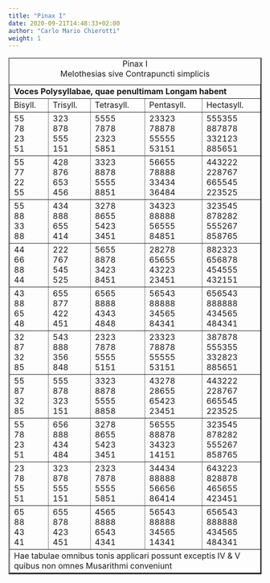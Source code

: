 ```yaml
---
title: "Pinax I"
date: 2020-09-21T14:48:33+02:00
author: "Carlo Mario Chierotti"
weight: 1
---
```


<table border="2" cellpadding="2">
    <caption>Pinax I<br>Melothesias&nbsp;sive&nbsp;Contrapuncti&nbsp;simplicis</caption>
    <tr>
        <td colspan="5"><strong>Voces Polysyllabae, quae penultimam Longam habent</strong></td>
    </tr>
    <tr>
        <td>Bisyll.</td>
        <td>Trisyll.</td>
        <td>Tetrasyll.</td>
        <td>Pentasyll.</td>
        <td>Hectasyll.</td>
    </tr>
    <tr>
        <td>55<br>78<br>23<br>51</td>
        <td>323<br>878<br>555<br>151</td>
        <td>5555<br>7878<br>2323<br>5851</td>
        <td>23323<br>78878<br>55555<br>53151</td>
        <td>555355<br>887878<br>332123<br>885651</td>
    </tr>
    <tr>
        <td>55<br>77<br>22<br>55</td>
        <td>428<br>876<br>653<br>456</td>
        <td>3323<br>8878<br>5555<br>8851</td>
        <td>56655<br>78888<br>33434<br>36484</td>
        <td>443222<br>228767<br>665545<br>223525</td>
    </tr>
    <tr>
        <td>55<br>88<br>33<br>88</td>
        <td>434<br>888<br>655<br>414</td>
        <td>3278<br>8655<br>5423<br>3451</td>
        <td>34323<br>88888<br>56555<br>84851</td>
        <td>323545<br>878282<br>555267<br>858765</td>
    </tr>
    <tr>
        <td>44<br>66<br>88<br>44</td>
        <td>222<br>767<br>545<br>525</td>
        <td>5655<br>8878<br>3423<br>8451</td>
        <td>28278<br>65655<br>43223<br>23451</td>
        <td>882323<br>656878<br>454555<br>432151</td>
    </tr>
    <tr>
        <td>43<br>88<br>65<br>48</td>
        <td>655<br>877<br>422<br>451</td>
        <td>6565<br>8888<br>4343<br>4848</td>
        <td>56543<br>88888<br>34565<br>84341</td>
        <td>656543<br>888888<br>434565<br>484341</td>
    </tr>
    <tr>
        <td>32<br>87<br>32<br>85</td>
        <td>543<br>888<br>356<br>848</td>
        <td>2323<br>7878<br>5555<br>5151</td>
        <td>23323<br>78878<br>55555<br>53151</td>
        <td>387878<br>555355<br>332823<br>885651</td>
    </tr>
    <tr>
        <td>55<br>87<br>32<br>85</td>
        <td>555<br>878<br>323<br>151</td>
        <td>3323<br>8878<br>5555<br>8858</td>
        <td>43278<br>28655<br>65423<br>23451</td>
        <td>443222<br>228767<br>665545<br>223525</td>
    </tr>
    <tr>
        <td>55<br>78<br>23<br>51</td>
        <td>656<br>888<br>434<br>484</td>
        <td>3278<br>8655<br>5423<br>3451</td>
        <td>56555<br>88878<br>34323<br>14151</td>
        <td>323545<br>878282<br>555267<br>858765</td>
    </tr>
    <tr>
        <td>23<br>78<br>55<br>51</td>
        <td>323<br>878<br>555<br>151</td>
        <td>2323<br>7878<br>5555<br>5851</td>
        <td>34434<br>88888<br>56656<br>86414</td>
        <td>643223<br>828878<br>465655<br>423451</td>
    </tr>
    <tr>
        <td>65<br>88<br>43<br>41</td>
        <td>655<br>878<br>423<br>451</td>
        <td>4565<br>8888<br>6543<br>4341</td>
        <td>56543<br>88888<br>34565<br>14341</td>
        <td>656543<br>888888<br>434565<br>484341</td>
    </tr>
    <tr>
        <td colspan="5">Hae tabulae omnibus tonis applicari possunt exceptis IV &amp; V quibus non omnes Musarithmi conveniunt</td>
    </tr>
</table>
